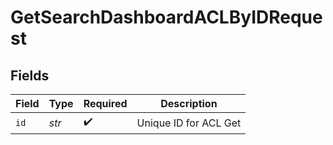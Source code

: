 # GetSearchDashboardACLByIDRequest


## Fields

| Field                 | Type                  | Required              | Description           |
| --------------------- | --------------------- | --------------------- | --------------------- |
| `id`                  | *str*                 | :heavy_check_mark:    | Unique ID for ACL Get |